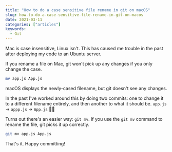 ```yaml
---
title: "How to do a case sensitive file rename in git on macOS"
slug: how-to-do-a-case-sensitive-file-rename-in-git-on-macos
date: 2021-03-11
categories: ["articles"]
keywords:
  - Git
---
```


Mac is case insensitive, Linux isn't. This has caused me trouble in the past after deploying my code to an Ubuntu server.

If you rename a file on Mac, git won't pick up any changes if you only change the case.

```bash
mv app.js App.js
```

macOS displays the newly-cased filename, but git doesn't see any changes.

In the past I've worked around this by doing two commits: one to change it to a different filename entirely, and then another to what it should be. `app.js` → `appp.js` → `App.js` 🤦‍♂️

Turns out there's an easier way: `git mv`. If you use the `git mv` command to rename the file, git picks it up correctly.

```bash
git mv app.js App.js
```

That's it. Happy committing!
